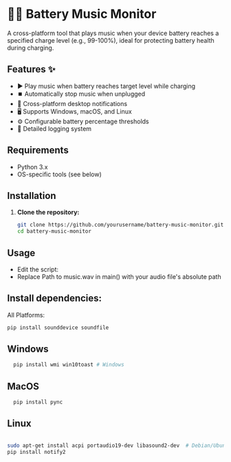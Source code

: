 # 🔋🎵 Battery Music Monitor

A cross-platform tool that plays music when your device battery reaches a specified charge level (e.g., 99-100%), ideal for protecting battery health during charging.

## Features ✨
- ▶️ Play music when battery reaches target level while charging
- ⏹️ Automatically stop music when unplugged
- 🔔 Cross-platform desktop notifications
- 🖥️ Supports Windows, macOS, and Linux
- ⚙️ Configurable battery percentage thresholds
- 📝 Detailed logging system

## Requirements
- Python 3.x
- OS-specific tools (see below)

## Installation

1. **Clone the repository:**
   ```bash
   git clone https://github.com/yourusername/battery-music-monitor.git
   cd battery-music-monitor
## Usage
- Edit the script:
- Replace Path to music.wav in main() with your audio file's absolute path


## Install dependencies:


All Platforms:
   ```bash
  pip install sounddevice soundfile
 ```
## Windows
```bash
  pip install wmi win10toast # Windows
 ```
## MacOS
```bash
  pip install pync 

```
## Linux
``` bash

sudo apt-get install acpi portaudio19-dev libasound2-dev  # Debian/Ubuntu
pip install notify2
